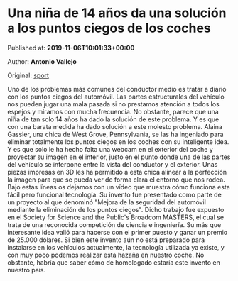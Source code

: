 
# Una niña de 14 años da una solución a los puntos ciegos de los coches

Published at: **2019-11-06T10:01:33+00:00**

Author: **Antonio Vallejo**

Original: [sport](https://www.sport.es/es/noticias/tecnologia/una-nina-anos-una-solucion-los-puntos-ciegos-los-coches-7716335)

Uno de los problemas más comunes del conductor medio es tratar a diario con los puntos ciegos del automóvil. Las partes estructurales del vehículo nos pueden jugar una mala pasada si no prestamos atención a todos los espejos y miramos con mucha frecuencia. No obstante, parece que una niña de tan solo 14 años ha dado la solución de este problema. Y es que con una barata medida ha dado solución a este molesto problema.
Alaina Gassler, una chica de West Grove, Pennsylvania, se las ha ingeniado para eliminar totalmente los puntos ciegos en los coches con su inteligente idea. Y es que solo le ha hecho falta una webcam en el exterior del coche y proyectar su imagen en el interior, justo en el punto donde una de las partes del vehículo se interpone entre la vista del conductor y el exterior. Unas piezas impresas en 3D les ha permitido a esta chica alinear a la perfección la imagen para que se pueda ver de forma clara el entorno que nos rodea. Bajo estas líneas os dejamos con un vídeo que muestra cómo funciona esta fácil pero funcional tecnología.
Su invento fue presentado como parte de un proyecto al que denominó "Mejora de la seguridad del automóvil mediante la eliminación de los puntos ciegos". Dicho trabajo fue expuesto en el Society for Science and the Public's Broadcom MASTERS, el cual se trata de una reconocida competición de ciencia e ingeniería. Su más que interesante idea valió para hacerse con el primer puesto y ganar un premio de 25.000 dólares.
Si bien este invento aún no está preparado para instalarse en los vehículos actualmente, la tecnología utilizada ya existe, y con muy poco podemos realizar esta hazaña en nuestro coche. No obstante, habría que saber cómo de homologado estaría este invento en nuestro país.

